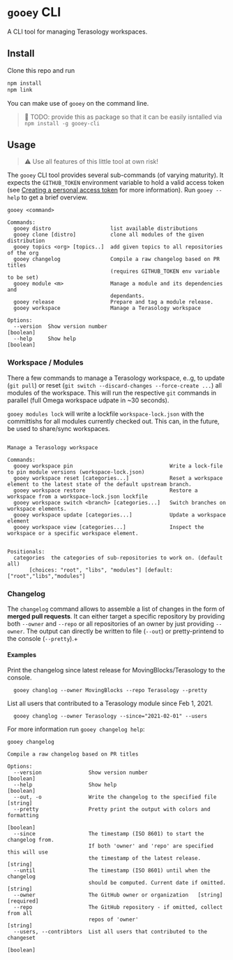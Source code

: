 # `gooey` CLI

A CLI tool for managing Terasology workspaces.

## Install

Clone this repo and run

```bash
npm install
npm link
```

You can make use of `gooey` on the command line.

> :construction: TODO: provide this as package so that it can be easily isntalled via `npm install -g gooey-cli`

## Usage

> :warning: Use all features of this little tool at own risk!

The `gooey` CLI tool provides several sub-commands (of varying maturity).
It expects the `GITHUB_TOKEN` environment variable to hold a valid access token (see [Creating a personal access token](https://docs.github.com/en/github/authenticating-to-github/creating-a-personal-access-token) for more information).
Run `gooey --help` to get a brief overview.


```
gooey <command>

Commands:
  gooey distro                   list available distributions
  gooey clone [distro]           clone all modules of the given distribution
  gooey topics <org> [topics..]  add given topics to all repositories of the org
  gooey changelog                Compile a raw changelog based on PR titles
                                 (requires GITHUB_TOKEN env variable to be set)
  gooey module <m>               Manage a module and its dependencies and
                                 dependants.
  gooey release                  Prepare and tag a module release.
  gooey workspace                Manage a Terasology workspace

Options:
  --version  Show version number                                       [boolean]
  --help     Show help                                                 [boolean]
```

### Workspace / Modules

There a few commands to manage a Terasology workspace, e..g, to update (`git pull`) or reset (`git switch --discard-changes --force-create ...`) all modules of the workspace.
This will run the respective `git` commands in parallel (full Omega workspace udpate in ~30 seconds).

`gooey modules lock` will write a lockfile `workspace-lock.json` with the committishs for all modules currently checked out. This can, in the future, be used to share/sync workspaces.

```gooey workspace

Manage a Terasology workspace

Commands:
  gooey workspace pin                               Write a lock-file to pin module versions (workspace-lock.json)
  gooey workspace reset [categories...]             Reset a workspace element to the latest state of the default upstream branch.
  gooey workspace restore                           Restore a workspace from a workspace-lock.json lockfile
  gooey workspace switch <branch> [categories...]   Switch branches on workspace elements.
  gooey workspace update [categories...]            Update a workspace element
  gooey workspace view [categories...]              Inspect the workspace or a specific workspace element.


Positionals:
  categories  the categories of sub-repositories to work on. (default all)
       [choices: "root", "libs", "modules"] [default: ["root","libs","modules"]
```

### Changelog

The `changelog` command allows to assemble a list of changes in the form of **merged pull requests**. 
It can either target a specific repository by providing both `--owner` and `--repo` or all repositories of an owner by just providing `--owner`.
The output can directly be written to file (`--out`) or pretty-printend to the console (`--pretty`).+

#### Examples

Print the changelog since latest release for MovingBlocks/Terasology to the console.
```
  gooey changlog --owner MovingBlocks --repo Terasology --pretty                
```

List all users that contributed to a Terasology module since Feb 1, 2021.
```
  gooey changlog --owner Terasology --since="2021-02-01" --users              
```

For more information run `gooey changelog help`:

```
gooey changelog

Compile a raw changelog based on PR titles

Options:
  --version               Show version number                          [boolean]
  --help                  Show help                                    [boolean]
  --out, -o               Write the changelog to the specified file     [string]
  --pretty                Pretty print the output with colors and formatting
                                                                       [boolean]
  --since                 The timestamp (ISO 8601) to start the changelog from.
                          If both 'owner' and 'repo' are specified this will use
                          the timestamp of the latest release.          [string]
  --until                 The timestamp (ISO 8601) until when the changelog
                          should be computed. Current date if omitted.  [string]
  --owner                 The GitHub owner or organization   [string] [required]
  --repo                  The GitHub repository - if omitted, collect from all
                          repos of 'owner'                              [string]
  --users, --contribtors  List all users that contributed to the changeset
                                                                       [boolean]
```
